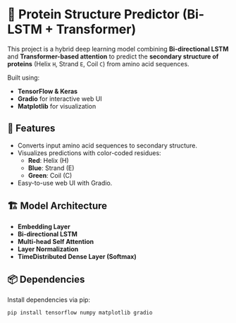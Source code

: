 # 🧬 Protein Structure Predictor (Bi-LSTM + Transformer)

This project is a hybrid deep learning model combining **Bi-directional LSTM** and **Transformer-based attention** to predict the **secondary structure of proteins** (Helix `H`, Strand `E`, Coil `C`) from amino acid sequences.

Built using:
- **TensorFlow & Keras**
- **Gradio** for interactive web UI
- **Matplotlib** for visualization

## 📌 Features

- Converts input amino acid sequences to secondary structure.
- Visualizes predictions with color-coded residues:
  - **Red**: Helix (H)
  - **Blue**: Strand (E)
  - **Green**: Coil (C)
- Easy-to-use web UI with Gradio.

## 🏗️ Model Architecture

- **Embedding Layer**
- **Bi-directional LSTM**
- **Multi-head Self Attention**
- **Layer Normalization**
- **TimeDistributed Dense Layer (Softmax)**

## 📦 Dependencies

Install dependencies via pip:

```bash
pip install tensorflow numpy matplotlib gradio
